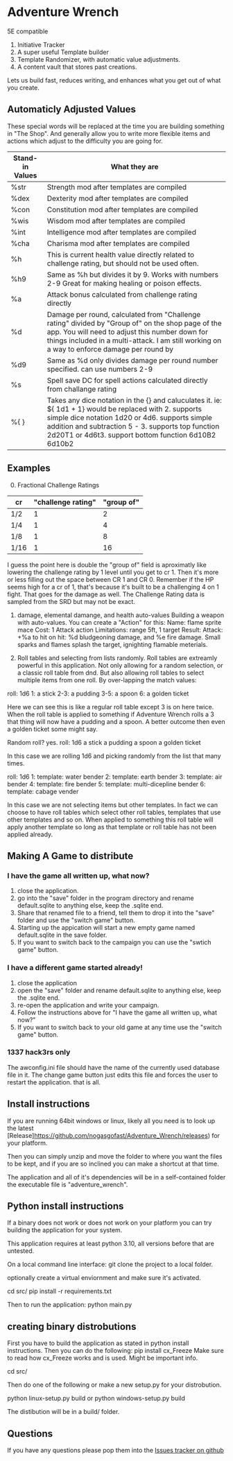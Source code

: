 # Adventure Wrench
5E compatible
1. Initiative Tracker
2. A super useful Template builder
3. Template Randomizer, with automatic value adjustments.
4. A content vault that stores past creations.

Lets us build fast, reduces writing, and enhances what you get
out of what you create.


## Automaticly Adjusted Values
These special words will be replaced at the time you are building something in "The Shop".
And generally allow you to write more flexible items and actions which adjust to
the difficulty you are going for.


| Stand-in Values | What they are |
| --------------- | ------------- |
| %str            | Strength mod after templates are compiled |
| %dex            | Dexterity mod after templates are compiled |
| %con            | Constitution mod after templates are compiled |
| %wis            | Wisdom mod after templates are compiled |
| %int            | Intelligence mod after templates are compiled |
| %cha            | Charisma mod after templates are compiled |
| %h              | This is current health value directly related to challenge rating, but should not be used often.  |
| %h9             | Same as %h but divides it by 9. Works with numbers 2-9 Great for making healing or poison effects. |
| %a              | Attack bonus calculated from challenge rating directly   |
| %d              | Damage per round, calculated from "Challenge rating" divided by "Group of" on the shop page of the app. You will need to adjust this number down for things included in a multi-attack. I am still working on a way to enforce damage per round by  |
| %d9             | Same as %d only divides damage per round number specified. can use numbers 2-9 |
| %s              | Spell save DC for spell actions calculated directly from challange rating     |
| %{ }            | Takes any dice notation in the {} and caluculates it. ie: ${ 1d1 + 1} would be replaced with 2. supports simple dice notation 1d20 or 4d6. supports simple addition and subtraction 5 - 3. supports top function 2d20T1 or 4d6t3. support bottom function 6d10B2 6d10b2 |


## Examples
0. Fractional Challenge Ratings

| cr  | "challenge rating" | "group of" |
| --- | ------------------ | ---------- |
|1/2  | 1                  | 2          |
|1/4  | 1                  | 4          |
|1/8  | 1                  | 8          |
|1/16 | 1                  |16          |

I guess the point here is double the "group of" field is aproximatly like lowering
the challenge rating by 1 level until you get to cr 1. Then it's more or less filling out
the space between CR 1 and CR 0. Remember if the HP seems high for a cr of 1,
that's because it's built to be a challenging 4 on 1 fight. That goes for the damage
as well. The Challenge Rating data is sampled from the SRD but may not be exact.

1. damage, elemental damange, and health auto-values
Building a weapon with auto-values. You can create a "Action" for this:
Name: flame sprite mace
Cost: 1 Attack action
Limitations: range 5ft, 1 target
Result:
  Attack: +%a to hit
  on hit: %d bludgeoning damage, and %e fire damage. Small sparks and flames
  splash the target, ignighting flamable meterials.


2. Roll tables and selecting from lists randomly.
Roll tables are extreamly powerful in this application. Not only allowing for a
random selection, or a classic roll table from dnd. But also allowing roll tables
to select multiple items from one roll. By over-lapping the match values:

roll: 1d6
1: a stick
2-3: a pudding
3-5: a spoon
6: a golden ticket

Here we can see this is like a regular roll table except 3 is on here twice. When
the roll table is applied to something if Adventure Wrench rolls a 3 that thing will now have
a pudding and a spoon. A better outcome then even a golden ticket some might say.

Random roll? yes.
roll: 1d6
a stick
a pudding
a spoon
a golden ticket

In this case we are rolling 1d6 and picking randomly from the list that many times.

roll: 1d6
1: template: water bender
2: template: earth bender
3: template: air bender
4: template: fire bender
5: template: multi-dicepline bender
6: template: cabage vender

In this case we are not selecting items but other templates. In fact we can choose
to have roll tables which select other roll tables, templates that use other templates
and so on. When applied to something this roll table will apply another template so
long as that template or roll table has not been applied already.


## Making A Game to distribute
### I have the game all written up, what now?
1. close the application.
2. go into the "save" folder in the program directory and rename default.sqlite to anything else, keep the .sqlite end.
3. Share that renamed file to a friend, tell them to drop it into the "save" folder and use the "switch game" button.
4. Starting up the appication will start a new empty game named default.sqlite in the save folder.
5. If you want to switch back to the campaign you can use the "swtich game" button.

### I have a different game started already!
1. close the application
2. open the "save" folder and rename default.sqlite to anything else, keep the .sqlite end.
3. re-open the application and write your campaign.
4. Follow the instructions above for "I have the game all written up, what now?"
5. If you want to switch back to your old game at any time use the "switch game" button.

### 1337 hack3rs only
The awconfig.ini file should have the name of the currently used database file in it.
The change game button just edits this file and forces the user to restart the application.
that is all.

## Install instructions

If you are running 64bit windows or linux, likely all you need
is to look up the latest [Release]https://github.com/nogasgofast/Adventure_Wrench/releases)
for your platform.

Then you can simply unzip and move the folder to where you want the files to be kept, and
if you are so inclined you can make a shortcut at that time.

The application and all of it's dependencies will be in a self-contained folder the executable
file is "adventure_wrench".


## Python install instructions

If a binary does not work or does not work on your platform you can try building
the application for your system.

This application requires at least python 3.10, all versions before that are untested.

On a local command line interface:
git clone the project to a local folder.

optionally create a virtual enviornment and make sure it's activated.

cd src/
pip install -r requirements.txt

Then to run the application:
python main.py


## creating binary distrobutions

First you have to build the application as stated in python install instructions.
Then you can do the following:
pip install cx_Freeze
Make sure to read how cx_Freeze works and is used. Might be important info.

cd src/

Then do one of the following or make a new setup.py for your distrobution.

python linux-setup.py build
or
python windows-setup.py build

The distibution will be in a build/ folder.


## Questions
If you have any questions please pop them into the [Issues tracker on github](https://github.com/nogasgofast/Adventure_Wrench/issues)
